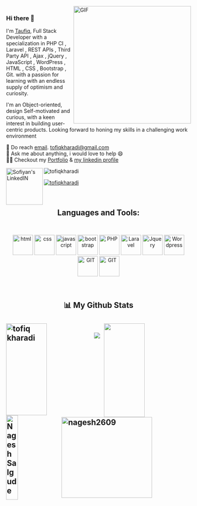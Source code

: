   <img align="right" alt="GIF" src="https://user-images.githubusercontent.com/75193540/156818786-1dc5df82-3864-4628-a77d-c34f8c6ceeeb.gif" width="320px" />

### Hi there 👋

I'm [Taufiq](https://github.com/tofiqkharadi), Full Stack Developer with a specialization in PHP CI , Laravel , REST APIs , Third Party API , Ajax , 
jQuery , JavaScript , WordPress , HTML , CSS , Bootstrap , Git. with a passion for learning with an endless supply of optimism and curiosity.


I'm an Object-oriented, design Self-motivated and curious, with a keen interest in building user-centric products. Looking forward to honing my skills in a challenging work environment<br/>


  💼 Do reach [email](mailto:tofiqkharadi@gmail.com). tofiqkharadi@gmail.com <br/>
  💬 Ask me about anything, i would love to help 😄 <br/>
  👨‍💻 Checkout my [Portfolio](https://tofiqkharadi.github.io/) & [my linkedin profile](https://www.linkedin.com/in/taufiq-kharadi/) <br/>
  



<a href="https://www.linkedin.com/in/taufiq-kharadi/">
  <img align="left" alt="Sofiyan's LinkedIN" width="100px" src="https://cdn.icon-icons.com/icons2/2530/PNG/512/linkedin_button_icon_151847.png" />
</a>
<p align="left"> <img src="https://komarev.com/ghpvc/?username=tofiqkharadi&label=Profile%20views&color=0e75b6&style=flat" alt="tofiqkharadi" /> </p>

<p align="left"> <a href="https://github.com/ryo-ma/github-profile-trophy"><img src="https://github-profile-trophy.vercel.app/?username=tofiqkharadi" alt="tofiqkharadi" /></a> </p>

<br />

<span><h2 align="center">Languages and Tools:</h2>
  <br>
  <p align="center">
      <img src="https://www.vectorlogo.zone/logos/w3_html5/w3_html5-icon.svg" alt="html" width="55" height="55"/>
      <img src="https://www.vectorlogo.zone/logos/w3_css/w3_css-icon.svg" alt="css" width="55" height="55"/>
      <img src="https://www.svgrepo.com/show/303206/javascript-logo.svg" alt="javascript" width="55" height="55"/>
      <img src="https://upload.wikimedia.org/wikipedia/commons/b/b2/Bootstrap_logo.svg" alt="bootstrap" width="55" height="55"/>
      <img src="https://www.vectorlogo.zone/logos/php/php-vertical.svg" alt="PHP" height="55"/>
      <img src="https://www.vectorlogo.zone/logos/laravel/laravel-ar21.svg" alt="Laravel"  height="55"/>
      <img src="https://www.vectorlogo.zone/logos/jquery/jquery-ar21.svg" alt="Jquery"  height="55"/>
      <img src="https://www.vectorlogo.zone/logos/wordpress/wordpress-ar21.svg" alt="Wordpress" width="55" height="55"/>
      <!-- <img src="https://raw.githubusercontent.com/devicons/devicon/master/icons/amazonwebservices/amazonwebservices-original-wordmark.svg" alt="AWS"  height="55"/> -->
      <img src="https://www.vectorlogo.zone/logos/git-scm/git-scm-icon.svg" alt="GIT" width="55" height="55" marginleft="15"/>
      <img src="https://www.svgrepo.com/show/354048/material-ui.svg" alt="GIT" width="55" height="55" marginleft="15"/>
</p></span>

<br/>


<h2 align="center">📊 My Github Stats<h2>
<div>
  <img align="left" src="https://github-readme-streak-stats.herokuapp.com/?user=tofiqkharadi&theme=default" alt="tofiq kharadi" height="250px" width="47%" />
  <img align="right" src="https://github-readme-stats.vercel.app/api?username=tofiqkharadi&show_icons=true&theme=default" height="255px" width="47%"/>
<div>
  </br>
  
  
  
  <div>
  <img align="left" src="https://github-readme-stats.vercel.app/api/top-langs/?username=tofiqkharadi&theme=default&langs_count=8" alt="Nagesh Salgude" height="230px" width="25%" />
  <img img align="right" src="https://github-profile-summary-cards.vercel.app/api/cards/profile-details?username=tofiqkharadi&theme=default" alt="nagesh2609" height="220px" width="70%"/>
  

<div>

  
 <img  src="https://raw.githubusercontent.com/Trilokia/Trilokia/379277808c61ef204768a61bbc5d25bc7798ccf1/bottom_header.svg" />


